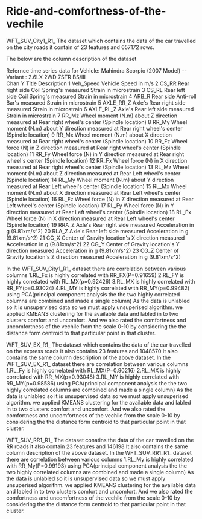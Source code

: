 # Ride-and-comfortness-of-the-vechile
WFT_SUV_City1_R1_ The dataset which contains the data of the car travelled on the city roads it contain of 23 features and 657172 rows.

The below are the column description of the dataset 

Refernce time series data for Vehicle: Mahindra Scorpio (2007 Model) -- Variant : 2.6LX 2WD 7STR BS/III		
Chan	Y Title	Description
1	Veh_Speed	Vehicle Speed in m/s
2	CS_RR	Rear right side Coil Spring's measured Strain in microstrain
3	CS_RL	Rear left side Coil Spring's measured Strain in microstrain
4	ARB_R	Rear side Anti-roll Bar's measured Strain in microstrain
5	AXLE_RR_Z	Axle's Rear right side measured Strain in microstrain
6	AXLE_RL_Z	Axle's Rear left side measured Strain in microstrain
7	RR_Mz	Wheel moment (N.m) about Z direction measured at Rear right wheel's center (Spindle location)
8	RR_My	Wheel moment (N.m) about Y direction measured at Rear right wheel's center (Spindle location)
9	RR_Mx	Wheel moment (N.m) about X direction measured at Rear right wheel's center (Spindle location)
10	RR_Fz	Wheel force (N) in Z direction measured at Rear right wheel's center (Spindle location)
11	RR_Fy	Wheel force (N) in Y direction measured at Rear right wheel's center (Spindle location)
12	RR_Fx	Wheel force (N) in X direction measured at Rear right wheel's center (Spindle location)
13	RL_Mz	Wheel moment (N.m) about Z direction measured at Rear Left wheel's center (Spindle location)
14	RL_My	Wheel moment (N.m) about Y direction measured at Rear Left wheel's center (Spindle location)
15	RL_Mx	Wheel moment (N.m) about X direction measured at Rear Left wheel's center (Spindle location)
16	RL_Fz	Wheel force (N) in Z direction measured at Rear Left wheel's center (Spindle location)
17	RL_Fy	Wheel force (N) in Y direction measured at Rear Left wheel's center (Spindle location)
18	RL_Fx	Wheel force (N) in X direction measured at Rear Left wheel's center (Spindle location)
19	RRA_Z	Axle's Rear right side measured Acceleration in g (9.81xm/s^2)
20	RLA_Z	Axle's Rear left side measured Acceleration in g (9.81xm/s^2)
21	CG_X	Center of Gravity location's X direction measured Acceleration in g (9.81xm/s^2)
22	CG_Y	Center of Gravity location's Y direction measured Acceleration in g (9.81xm/s^2)
23	CG_Z	Center of Gravity location's Z direction measured Acceleration in g (9.81xm/s^2)

In the WFT_SUV_City1_R1_ dataset there are correlation between various columns
1.RL_Fx is highly correlated with RR_FX(P=0.91659)
2.RL_FY is highly correlated with RL_MX(p=0.92426)
3.RL_MX is highly correlated with RR_FY(p=0.93024)
4.RL_MY is highly correlated with RR_MY(p=0.99482)
using PCA(principal component analysis the the two highly correlated columns are combined and made a single column)
As the data is unlabled so it is unsupervised data so we must apply unsuperised algorithm.
we applied KMEANS clustering for the available data and labled in to two clusters comfort and uncomfort.
And we also rated the comfortness and uncomfortness of the vechile from the scale 0-10 by considering the the distance form centroid to that particular point in that cluster.




WFT_SUV_EX_R1_ The dataset which contains the data of the car travelled on the express roads it also contains 23 features and 1048570
 It also contains the same column description of the above dataset.
In the WFT_SUV_EX_R1_ dataset there are correlation between various columns
1.RL_Fy is highly correlated with RL_MX(P=0.90216)
2.RL_MX is highly correlated with RR_MX(p=0.93048)
3.RL_MY is highly correlated with RR_MY(p=0.98586)
using PCA(principal component analysis the the two highly correlated columns are combined and made a single column)
As the data is unlabled so it is unsupervised data so we must apply unsuperised algorithm.
we applied KMEANS clustering for the available data and labled in to two clusters comfort and uncomfort.
And we also rated the comfortness and uncomfortness of the vechile from the scale 0-10 by considering the the distance form centroid to that particular point in that cluster.
 



WFT_SUV_RR1_R1_ The dataset conatins the data of the car travelled on the RR roads it also contain 23 features and  146198
 It also contains the same column description of the above dataset.
In the WFT_SUV_RR1_R1_ dataset there are correlation between various columns
1.RL_My is highly correlated with RR_My(P=0.99193)
using PCA(principal component analysis the the two highly correlated columns are combined and made a single column)
As the data is unlabled so it is unsupervised data so we must apply unsuperised algorithm.
we applied KMEANS clustering for the available data and labled in to two clusters comfort and uncomfort.
And we also rated the comfortness and uncomfortness of the vechile from the scale 0-10 by considering the the distance form centroid to that particular point in that cluster.

 
